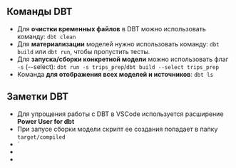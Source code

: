 ## Команды DBT
- Для **очистки временных файлов** в DBT можно использовать команду:
  `dbt clean`
- Для **материализации** моделей нужно использовать команду:
  `dbt build` или `dbt run`, чтобы пропустить тесты.
- Для **запуска/сборки конкретной модели** можно использовать флаг `-s` (--select):
  `dbt run -s trips_prep`/`dbt build --select trips_prep`
- Команда **для отображения всех моделей и источников**:
  `dbt ls`


## Заметки DBT

- Для упрощения работы с DBT в VSCode используется расширение **Power User for dbt**
- При запусе сборки модели скрипт ее создания попадает в папку `target/compiled`
- `
- 
- 

